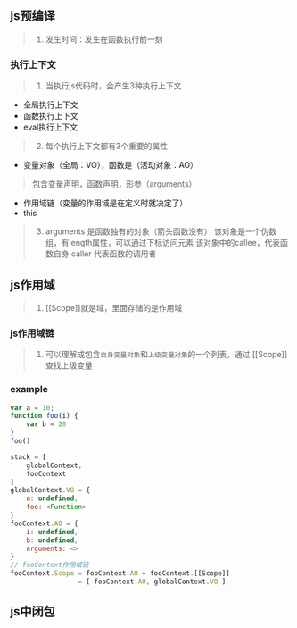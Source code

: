 ## js预编译
>1. 发生时间：发生在函数执行前一刻

### 执行上下文
>1. 当执行js代码时，会产生3种执行上下文
* 全局执行上下文
* 函数执行上下文
* eval执行上下文
>2. 每个执行上下文都有3个重要的属性
* 变量对象（全局：VO），函数是（活动对象：AO）
> 包含变量声明，函数声明，形参（arguments）
* 作用域链（变量的作用域是在定义时就决定了）
* this
>3. arguments 是函数独有的对象（箭头函数没有）
>   该对象是一个伪数组，有length属性，可以通过下标访问元素
>   该对象中的callee，代表函数自身
>   caller 代表函数的调用者

## js作用域
>1. [[Scope]]就是域，里面存储的是作用域
### js作用域链
>1. 可以理解成包含<code>自身变量对象</code>和<code>上级变量对象</code>的一个列表，通过
> [[Scope]]查找上级变量

### example
````js
var a = 10;
function foo(i) {
    var b = 20
}
foo()
````
````js
stack = [
    globalContext,
    fooContext
]
globalContext.VO = {
    a: undefined,
    foo: <Function>
}
fooContext.AO = {
    i: undefined,
    b: undefined,
    arguments: <>
}
// fooContext作用域链
fooContext.Scope = fooContext.AO + fooContext.[[Scope]]
                 = [ fooContext.AO, globalContext.VO ]
````
## js中闭包